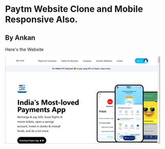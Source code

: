 # Paytm Website Clone and Mobile Responsive Also.

## By Ankan

Here's the Website

![Completed Website](./screenshot.PNG)

